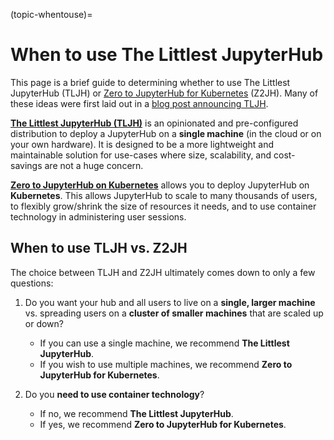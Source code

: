(topic-whentouse)=

# When to use The Littlest JupyterHub

This page is a brief guide to determining whether to use The Littlest JupyterHub
(TLJH) or [Zero to JupyterHub for Kubernetes](https://zero-to-jupyterhub.readthedocs.io/en/latest/) (Z2JH).
Many of these ideas were first laid out in a
[blog post announcing TLJH](http://words.yuvi.in/post/the-littlest-jupyterhub/).

[**The Littlest JupyterHub (TLJH)**](https://the-littlest-jupyterhub.readthedocs.io/en/latest/) is an opinionated and pre-configured distribution
to deploy a JupyterHub on a **single machine** (in the cloud or on your own hardware).
It is designed to be a more lightweight and maintainable solution
for use-cases where size, scalability, and cost-savings are not a huge concern.

[**Zero to JupyterHub on Kubernetes**](https://zero-to-jupyterhub.readthedocs.io/en/latest/) allows you
to deploy JupyterHub on **Kubernetes**. This allows JupyterHub to scale to many thousands
of users, to flexibly grow/shrink the size of resources it needs, and to use
container technology in administering user sessions.

## When to use TLJH vs. Z2JH

The choice between TLJH and Z2JH ultimately comes down to only a few questions:

1. Do you want your hub and all users to live on a **single, larger machine** vs. spreading users on a **cluster of smaller machines** that are scaled up or down?

   - If you can use a single machine, we recommend **The Littlest JupyterHub**.
   - If you wish to use multiple machines, we recommend **Zero to JupyterHub for Kubernetes**.

2. Do you **need to use container technology**?

   - If no, we recommend **The Littlest JupyterHub**.
   - If yes, we recommend **Zero to JupyterHub for Kubernetes**.
